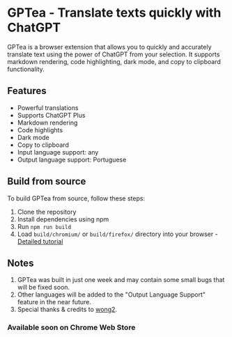 # GPTea - Translate texts quickly with ChatGPT

GPTea is a browser extension that allows you to quickly and accurately translate text using the power of ChatGPT from your selection. It supports markdown rendering, code highlighting, dark mode, and copy to clipboard functionality.

## Features

- Powerful translations
- Supports ChatGPT Plus
- Markdown rendering
- Code highlights
- Dark mode
- Copy to clipboard
- Input language support: any
- Output language support: Portuguese


## Build from source

To build GPTea from source, follow these steps:

1. Clone the repository
2. Install dependencies using npm
3. Run `npm run build`
4. Load `build/chromium/` or `build/firefox/` directory into your browser - [Detailed tutorial](https://www.youtube.com/watch?v=dhaGRJvJAII)

## Notes
1. GPTea was built in just one week and may contain some small bugs that will be fixed soon.
2. Other languages will be added to the "Output Language Support" feature in the near future.
3. Special thanks & credits to [wong2](https://github.com/wong2). 

### Available soon on Chrome Web Store

